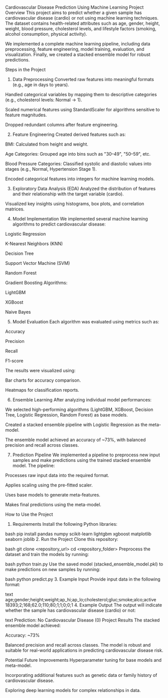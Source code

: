 Cardiovascular Disease Prediction Using Machine Learning
Project Overview
This project aims to predict whether a given sample has cardiovascular disease (cardio) or not using machine learning techniques. The dataset contains health-related attributes such as age, gender, height, weight, blood pressure, cholesterol levels, and lifestyle factors (smoking, alcohol consumption, physical activity).

We implemented a complete machine learning pipeline, including data preprocessing, feature engineering, model training, evaluation, and visualization. Finally, we created a stacked ensemble model for robust predictions.

Steps in the Project
1. Data Preprocessing
Converted raw features into meaningful formats (e.g., age in days to years).

Handled categorical variables by mapping them to descriptive categories (e.g., cholesterol levels: Normal → 1).

Scaled numerical features using StandardScaler for algorithms sensitive to feature magnitudes.

Dropped redundant columns after feature engineering.

2. Feature Engineering
Created derived features such as:

BMI: Calculated from height and weight.

Age Categories: Grouped age into bins such as "30–49", "50–59", etc.

Blood Pressure Categories: Classified systolic and diastolic values into stages (e.g., Normal, Hypertension Stage 1).

Encoded categorical features into integers for machine learning models.

3. Exploratory Data Analysis (EDA)
Analyzed the distribution of features and their relationship with the target variable (cardio).

Visualized key insights using histograms, box plots, and correlation matrices.

4. Model Implementation
We implemented several machine learning algorithms to predict cardiovascular disease:

Logistic Regression

K-Nearest Neighbors (KNN)

Decision Tree

Support Vector Machine (SVM)

Random Forest

Gradient Boosting Algorithms:

LightGBM

XGBoost

Naive Bayes

5. Model Evaluation
Each algorithm was evaluated using metrics such as:

Accuracy

Precision

Recall

F1-score

The results were visualized using:

Bar charts for accuracy comparison.

Heatmaps for classification reports.

6. Ensemble Learning
After analyzing individual model performances:

We selected high-performing algorithms (LightGBM, XGBoost, Decision Tree, Logistic Regression, Random Forest) as base models.

Created a stacked ensemble pipeline with Logistic Regression as the meta-model.

The ensemble model achieved an accuracy of ~73%, with balanced precision and recall across classes.

7. Prediction Pipeline
We implemented a pipeline to preprocess new input samples and make predictions using the trained stacked ensemble model. The pipeline:

Processes raw input data into the required format.

Applies scaling using the pre-fitted scaler.

Uses base models to generate meta-features.

Makes final predictions using the meta-model.

How to Use the Project
1. Requirements
Install the following Python libraries:

bash
pip install pandas numpy scikit-learn lightgbm xgboost matplotlib seaborn joblib
2. Run the Project
Clone this repository:

bash
git clone <repository_url>
cd <repository_folder>
Preprocess the dataset and train the models by running:

bash
python train.py
Use the saved model (stacked_ensemble_model.pkl) to make predictions on new samples by running:

bash
python predict.py
3. Example Input
Provide input data in the following format:

text
age;gender;height;weight;ap_hi;ap_lo;cholesterol;gluc;smoke;alco;active
18393;2;168;62.0;110;80;1;1;0;0;1
4. Example Output
The output will indicate whether the sample has cardiovascular disease (cardio) or not:

text
Prediction: No Cardiovascular Disease (0)
Project Results
The stacked ensemble model achieved:

Accuracy: ~73%

Balanced precision and recall across classes.
The model is robust and suitable for real-world applications in predicting cardiovascular disease risk.

Potential Future Improvements
Hyperparameter tuning for base models and meta-model.

Incorporating additional features such as genetic data or family history of cardiovascular disease.

Exploring deep learning models for complex relationships in data.